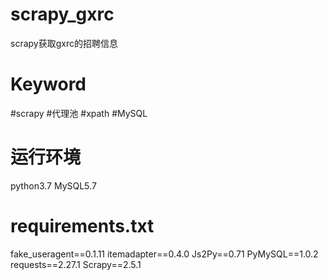 # scrapy_gxrc
scrapy获取gxrc的招聘信息

# Keyword
#scrapy #代理池 #xpath #MySQL

# 运行环境
python3.7
MySQL5.7

# requirements.txt
fake_useragent==0.1.11
itemadapter==0.4.0
Js2Py==0.71
PyMySQL==1.0.2
requests==2.27.1
Scrapy==2.5.1
